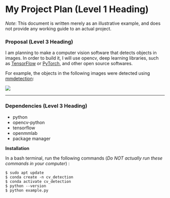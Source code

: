 # My Project Plan (Level 1 Heading)

*Note*: This document is written merely as an illustrative example, and does not provide
any working guide to an actual project.

### Proposal (Level 3 Heading)

I am planning to make a computer vision software that detects objects in images.
In order to build it, I will use opencv, deep learning libraries, such as [TensorFlow](https://www.tensorflow.org/)
or [PyTorch](https://pytorch.org/), and other open source softwares.

For example, the objects in the following images were detected using [mmdetection](https://github.com/open-mmlab/mmdetection):

![](https://user-images.githubusercontent.com/12907710/137271636-56ba1cd2-b110-4812-8221-b4c120320aa9.png)

---

### Dependencies (Level 3 Heading)

* python
* opencv-python
* tensorflow
* openmmlab
* package manager

**Installation**

In a bash terminal, run the following commands (*Do NOT actually run these commands in your computer*) :
```
$ sudo apt update
$ conda create -n cv_detection
$ conda activate cv_detection
$ python --version
$ python example.py
```
